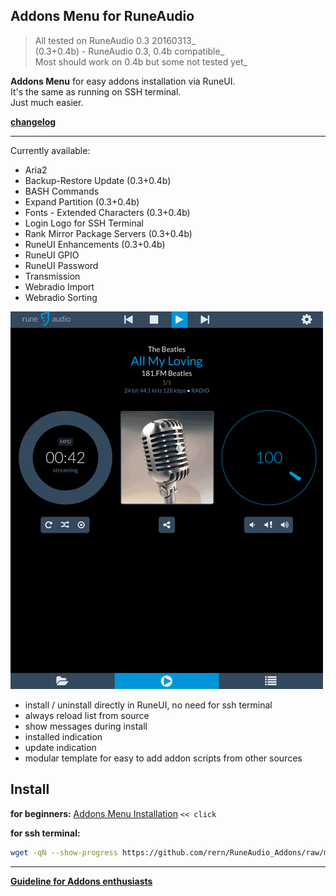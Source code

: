 Addons Menu for RuneAudio
---
  
> All tested on RuneAudio 0.3 20160313_  
> (0.3+0.4b) - RuneAudio 0.3, 0.4b compatible_  
> Most should work on 0.4b but some not tested yet_  
  
   
**Addons Menu** for easy addons installation via RuneUI.  
It's the same as running on SSH terminal.  
Just much easier.  

[**changelog**](https://github.com/rern/RuneAudio_Addons/blob/update/srv/http/changelog.md)  
<hr>

Currently available:
- Aria2
- Backup-Restore Update (0.3+0.4b)
- BASH Commands
- Expand Partition (0.3+0.4b)
- Fonts - Extended Characters (0.3+0.4b)
- Login Logo for SSH Terminal
- Rank Mirror Package Servers (0.3+0.4b)
- RuneUI Enhancements (0.3+0.4b)
- RuneUI GPIO
- RuneUI Password
- Transmission
- Webradio Import
- Webradio Sorting

![addons](https://github.com/rern/_assets/blob/master/RuneAudio_Addons/addons.gif)  

- install / uninstall directly in RuneUI, no need for ssh terminal
- always reload list from source
- show messages during install
- installed indication
- update indication
- modular template for easy to add addon scripts from other sources

Install
---
**for beginners:**  [Addons Menu Installation](https://github.com/rern/RuneAudio/blob/master/Addons_install/README.md) `<< click`

**for ssh terminal:**
```sh
wget -qN --show-progress https://github.com/rern/RuneAudio_Addons/raw/master/install.sh; chmod +x install.sh; ./install.sh
```

---
  
[**Guideline for Addons enthusiasts**](https://github.com/rern/RuneAudio_Addons/blob/master/guideline.md)  
